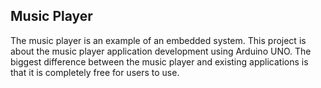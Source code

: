 ## Music Player

The music player is an example of an embedded system. This project is about the music player application development using Arduino UNO. The biggest difference between the music player and existing applications is that it is completely free for users to use.